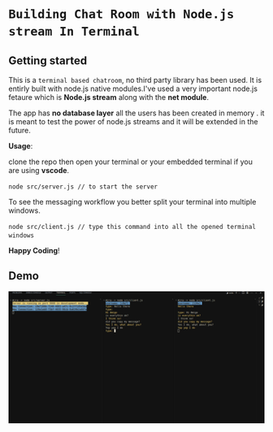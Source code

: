 # `Building Chat Room with Node.js stream In Terminal`

## Getting started

This  is a `terminal based chatroom`, no third party library has been used.
It is entirly built with node.js native modules.I've used a very important node.js fetaure which is **Node.js stream** along with the **net module**.

The app has **no database layer** all the users has been created in memory . it is meant to test the power of node.js streams and it will be extended in the future.

**Usage**:

clone the repo then open your terminal or your embedded terminal if you are using **vscode**.

`node src/server.js // to start the server`

To see the messaging workflow you better split your terminal into multiple
windows.

`node src/client.js // type this command into all the opened terminal windows`

__Happy Coding__!

## Demo

![demo](chat1.png)
